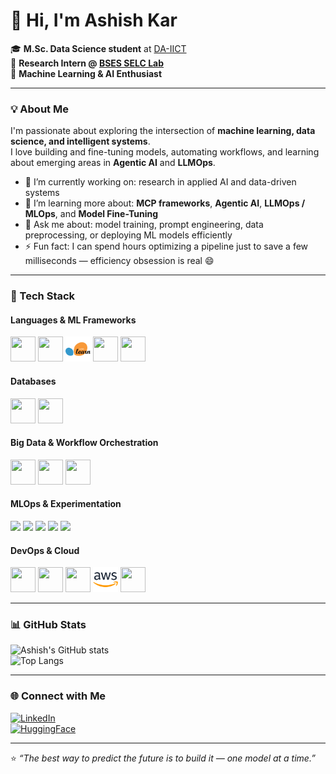 # 👋 Hi, I'm Ashish Kar  

🎓 **M.Sc. Data Science student** at [DA-IICT](https://www.daiict.ac.in/)  
🔬 **Research Intern @ [BSES SELC Lab](https://selc.daiict.ac.in/)**  
🤖 **Machine Learning & AI Enthusiast**  

---

### 💡 About Me  
I'm passionate about exploring the intersection of **machine learning, data science, and intelligent systems**.  
I love building and fine-tuning models, automating workflows, and learning about emerging areas in **Agentic AI** and **LLMOps**.

- 🔭 I’m currently working on: research in applied AI and data-driven systems  
- 🌱 I’m learning more about: **MCP frameworks**, **Agentic AI**, **LLMOps / MLOps**, and **Model Fine-Tuning**  
- 💬 Ask me about: model training, prompt engineering, data preprocessing, or deploying ML models efficiently  
- ⚡ Fun fact: I can spend hours optimizing a pipeline just to save a few milliseconds — efficiency obsession is real 😄  

---

### 🧠 Tech Stack  

#### **Languages & ML Frameworks**
<p align="left">
  <img src="https://cdn.jsdelivr.net/gh/devicons/devicon/icons/python/python-original.svg" width="40" height="40"/>
  <img src="https://cdn.jsdelivr.net/gh/devicons/devicon/icons/pytorch/pytorch-original.svg" width="40" height="40"/>
  <img src="https://github.com/devicons/devicon/blob/v2.17.0/icons/scikitlearn/scikitlearn-original.svg" width="40" height="40"/>
  <img src="https://cdn.jsdelivr.net/gh/devicons/devicon/icons/pandas/pandas-original.svg" width="40" height="40"/>
  <img src="https://cdn.jsdelivr.net/gh/devicons/devicon/icons/jupyter/jupyter-original.svg" width="40" height="40"/>
</p>

#### **Databases**
<p align="left">
  <img src="https://cdn.jsdelivr.net/gh/devicons/devicon/icons/postgresql/postgresql-original.svg" width="40" height="40"/>
  <img src="https://cdn.jsdelivr.net/gh/devicons/devicon/icons/mysql/mysql-original.svg" width="40" height="40"/>
</p>

#### **Big Data & Workflow Orchestration**
<p align="left">
  <img src="https://cdn.jsdelivr.net/gh/devicons/devicon/icons/apachespark/apachespark-original.svg" width="40" height="40"/>
  <img src="https://cdn.jsdelivr.net/gh/devicons/devicon/icons/apachekafka/apachekafka-original.svg" width="40" height="40"/>
  <img src="https://cdn.jsdelivr.net/gh/devicons/devicon/icons/apacheairflow/apacheairflow-original.svg" width="40" height="40"/>
</p>

#### **MLOps & Experimentation**
<p align="left">
  <img src="https://img.shields.io/badge/MLflow-0194E2?style=for-the-badge&logo=mlflow&logoColor=white" height="30"/>
  <img src="https://img.shields.io/badge/DVC-945DD6?style=for-the-badge&logo=dvc&logoColor=white" height="30"/>
  <img src="https://img.shields.io/badge/Optuna-4928A1?style=for-the-badge&logo=optuna&logoColor=white" height="30"/>
  <img src="https://img.shields.io/badge/Ollama-000000?style=for-the-badge&logo=ollama&logoColor=white" height="30"/>
  <img src="https://img.shields.io/badge/CrewAI-FF6B6B?style=for-the-badge" height="30"/>
</p>

#### **DevOps & Cloud**
<p align="left">
  <img src="https://cdn.jsdelivr.net/gh/devicons/devicon/icons/docker/docker-original.svg" width="40" height="40"/>
  <img src="https://cdn.jsdelivr.net/gh/devicons/devicon/icons/git/git-original.svg" width="40" height="40"/>
  <img src="https://cdn.jsdelivr.net/gh/devicons/devicon/icons/bash/bash-original.svg" width="40" height="40"/>
  <img src="https://github.com/devicons/devicon/blob/v2.17.0/icons/amazonwebservices/amazonwebservices-original-wordmark.svg" width="40" height="40"/>
  <img src="https://cdn.jsdelivr.net/gh/devicons/devicon/icons/googlecloud/googlecloud-original.svg" width="40" height="40"/>
</p>

---

### 📊 GitHub Stats  

![Ashish's GitHub stats](https://github-readme-stats.vercel.app/api?username=Ashish202418007&show_icons=true&theme=radical)  
![Top Langs](https://github-readme-stats.vercel.app/api/top-langs/?username=Ashish202418007&layout=compact&theme=radical)  

---

### 🌐 Connect with Me  

[![LinkedIn](https://img.shields.io/badge/LinkedIn-0077B5?style=flat&logo=linkedin&logoColor=white)](https://www.linkedin.com/in/ashish-kar-77a08b219)  
[![HuggingFace](https://img.shields.io/badge/HuggingFace-FFD21E?style=flat&logo=huggingface&logoColor=black)](https://huggingface.co/Ashish-kar-007)  

---

⭐ *“The best way to predict the future is to build it — one model at a time.”*  
